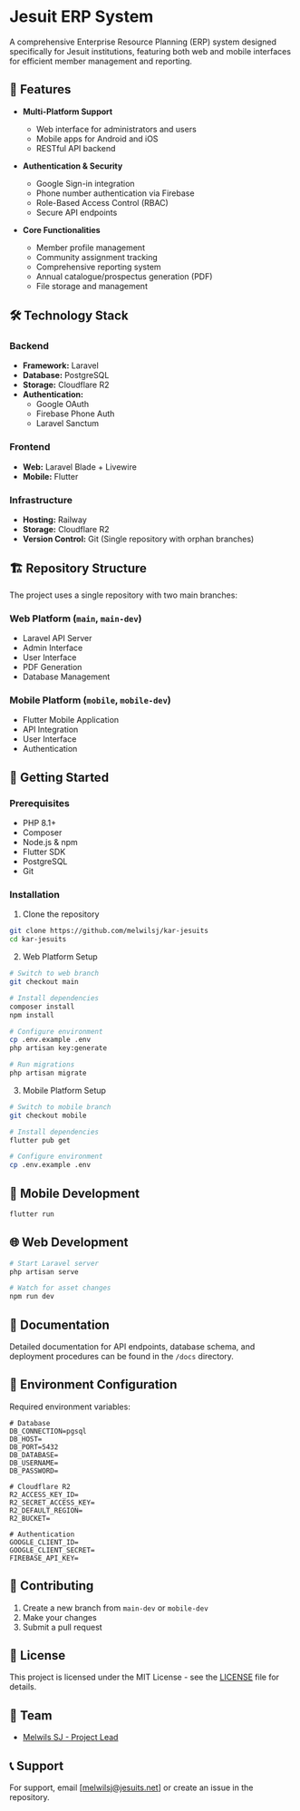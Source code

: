 # Jesuit ERP System

A comprehensive Enterprise Resource Planning (ERP) system designed specifically for Jesuit institutions, featuring both web and mobile interfaces for efficient member management and reporting.

## 🌟 Features

- **Multi-Platform Support**
  - Web interface for administrators and users
  - Mobile apps for Android and iOS
  - RESTful API backend

- **Authentication & Security**
  - Google Sign-in integration
  - Phone number authentication via Firebase
  - Role-Based Access Control (RBAC)
  - Secure API endpoints

- **Core Functionalities**
  - Member profile management
  - Community assignment tracking
  - Comprehensive reporting system
  - Annual catalogue/prospectus generation (PDF)
  - File storage and management

## 🛠️ Technology Stack

### Backend
- **Framework:** Laravel
- **Database:** PostgreSQL
- **Storage:** Cloudflare R2
- **Authentication:** 
  - Google OAuth
  - Firebase Phone Auth
  - Laravel Sanctum

### Frontend
- **Web:** Laravel Blade + Livewire
- **Mobile:** Flutter

### Infrastructure
- **Hosting:** Railway
- **Storage:** Cloudflare R2
- **Version Control:** Git (Single repository with orphan branches)

## 🏗️ Repository Structure

The project uses a single repository with two main branches:

### Web Platform (`main`, `main-dev`)
- Laravel API Server
- Admin Interface
- User Interface
- PDF Generation
- Database Management

### Mobile Platform (`mobile`, `mobile-dev`)
- Flutter Mobile Application
- API Integration
- User Interface
- Authentication

## 🚀 Getting Started

### Prerequisites
- PHP 8.1+
- Composer
- Node.js & npm
- Flutter SDK
- PostgreSQL
- Git

### Installation

1. Clone the repository
```bash
git clone https://github.com/melwilsj/kar-jesuits
cd kar-jesuits
```

2. Web Platform Setup
```bash
# Switch to web branch
git checkout main

# Install dependencies
composer install
npm install

# Configure environment
cp .env.example .env
php artisan key:generate

# Run migrations
php artisan migrate
```

3. Mobile Platform Setup
```bash
# Switch to mobile branch
git checkout mobile

# Install dependencies
flutter pub get

# Configure environment
cp .env.example .env
```

## 📱 Mobile Development
```bash
flutter run
```

## 🌐 Web Development
```bash
# Start Laravel server
php artisan serve

# Watch for asset changes
npm run dev
```

## 📄 Documentation

Detailed documentation for API endpoints, database schema, and deployment procedures can be found in the `/docs` directory.

## 🔐 Environment Configuration

Required environment variables:

```env
# Database
DB_CONNECTION=pgsql
DB_HOST=
DB_PORT=5432
DB_DATABASE=
DB_USERNAME=
DB_PASSWORD=

# Cloudflare R2
R2_ACCESS_KEY_ID=
R2_SECRET_ACCESS_KEY=
R2_DEFAULT_REGION=
R2_BUCKET=

# Authentication
GOOGLE_CLIENT_ID=
GOOGLE_CLIENT_SECRET=
FIREBASE_API_KEY=
```

## 🤝 Contributing

1. Create a new branch from `main-dev` or `mobile-dev`
2. Make your changes
3. Submit a pull request

## 📝 License

This project is licensed under the MIT License - see the [LICENSE](LICENSE) file for details.

## 👥 Team

- [Melwils SJ - Project Lead](https://github.com/melwilsj)

## 📞 Support

For support, email [melwilsj@jesuits.net] or create an issue in the repository.